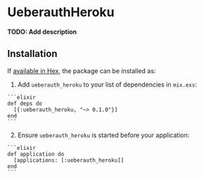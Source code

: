 # UeberauthHeroku

**TODO: Add description**

## Installation

If [available in Hex](https://hex.pm/docs/publish), the package can be installed as:

  1. Add `ueberauth_heroku` to your list of dependencies in `mix.exs`:

    ```elixir
    def deps do
      [{:ueberauth_heroku, "~> 0.1.0"}]
    end
    ```

  2. Ensure `ueberauth_heroku` is started before your application:

    ```elixir
    def application do
      [applications: [:ueberauth_heroku]]
    end
    ```

